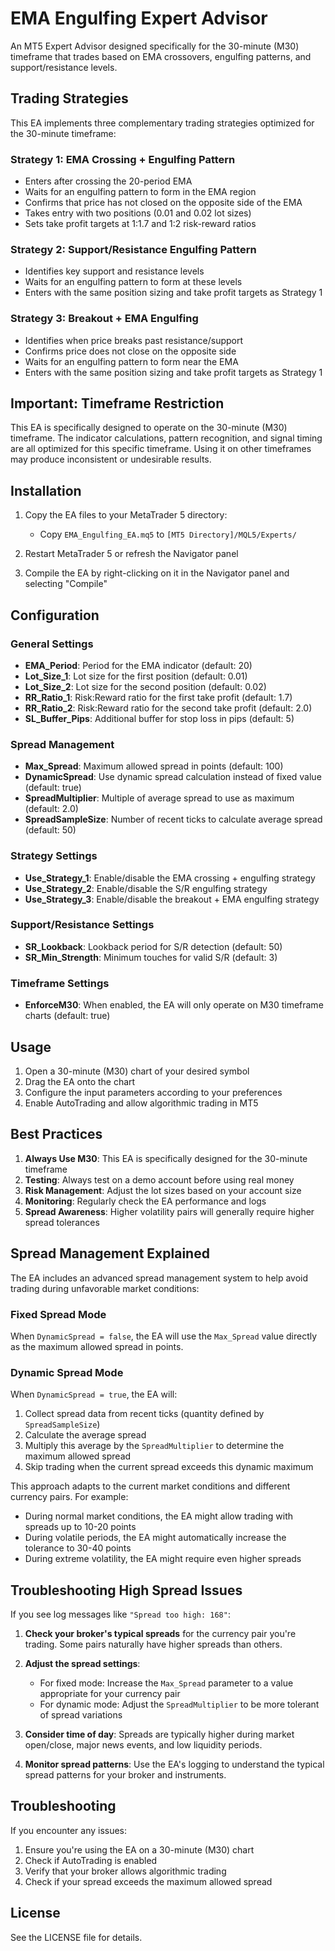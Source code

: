 # EMA Engulfing Expert Advisor

An MT5 Expert Advisor designed specifically for the 30-minute (M30) timeframe that trades based on EMA crossovers, engulfing patterns, and support/resistance levels.

## Trading Strategies

This EA implements three complementary trading strategies optimized for the 30-minute timeframe:

### Strategy 1: EMA Crossing + Engulfing Pattern
- Enters after crossing the 20-period EMA
- Waits for an engulfing pattern to form in the EMA region
- Confirms that price has not closed on the opposite side of the EMA
- Takes entry with two positions (0.01 and 0.02 lot sizes)
- Sets take profit targets at 1:1.7 and 1:2 risk-reward ratios

### Strategy 2: Support/Resistance Engulfing Pattern
- Identifies key support and resistance levels
- Waits for an engulfing pattern to form at these levels
- Enters with the same position sizing and take profit targets as Strategy 1

### Strategy 3: Breakout + EMA Engulfing
- Identifies when price breaks past resistance/support
- Confirms price does not close on the opposite side
- Waits for an engulfing pattern to form near the EMA
- Enters with the same position sizing and take profit targets as Strategy 1

## Important: Timeframe Restriction

This EA is specifically designed to operate on the 30-minute (M30) timeframe. The indicator calculations, pattern recognition, and signal timing are all optimized for this specific timeframe. Using it on other timeframes may produce inconsistent or undesirable results.

## Installation

1. Copy the EA files to your MetaTrader 5 directory:
   - Copy `EMA_Engulfing_EA.mq5` to `[MT5 Directory]/MQL5/Experts/`

2. Restart MetaTrader 5 or refresh the Navigator panel

3. Compile the EA by right-clicking on it in the Navigator panel and selecting "Compile"

## Configuration

### General Settings
- **EMA_Period**: Period for the EMA indicator (default: 20)
- **Lot_Size_1**: Lot size for the first position (default: 0.01)
- **Lot_Size_2**: Lot size for the second position (default: 0.02)
- **RR_Ratio_1**: Risk:Reward ratio for the first take profit (default: 1.7)
- **RR_Ratio_2**: Risk:Reward ratio for the second take profit (default: 2.0)
- **SL_Buffer_Pips**: Additional buffer for stop loss in pips (default: 5)

### Spread Management
- **Max_Spread**: Maximum allowed spread in points (default: 100)
- **DynamicSpread**: Use dynamic spread calculation instead of fixed value (default: true)
- **SpreadMultiplier**: Multiple of average spread to use as maximum (default: 2.0)
- **SpreadSampleSize**: Number of recent ticks to calculate average spread (default: 50)

### Strategy Settings
- **Use_Strategy_1**: Enable/disable the EMA crossing + engulfing strategy
- **Use_Strategy_2**: Enable/disable the S/R engulfing strategy
- **Use_Strategy_3**: Enable/disable the breakout + EMA engulfing strategy

### Support/Resistance Settings
- **SR_Lookback**: Lookback period for S/R detection (default: 50)
- **SR_Min_Strength**: Minimum touches for valid S/R (default: 3)

### Timeframe Settings
- **EnforceM30**: When enabled, the EA will only operate on M30 timeframe charts (default: true)

## Usage

1. Open a 30-minute (M30) chart of your desired symbol
2. Drag the EA onto the chart
3. Configure the input parameters according to your preferences
4. Enable AutoTrading and allow algorithmic trading in MT5

## Best Practices

1. **Always Use M30**: This EA is specifically designed for the 30-minute timeframe
2. **Testing**: Always test on a demo account before using real money
3. **Risk Management**: Adjust the lot sizes based on your account size
4. **Monitoring**: Regularly check the EA performance and logs
5. **Spread Awareness**: Higher volatility pairs will generally require higher spread tolerances

## Spread Management Explained

The EA includes an advanced spread management system to help avoid trading during unfavorable market conditions:

### Fixed Spread Mode
When `DynamicSpread = false`, the EA will use the `Max_Spread` value directly as the maximum allowed spread in points.

### Dynamic Spread Mode
When `DynamicSpread = true`, the EA will:
1. Collect spread data from recent ticks (quantity defined by `SpreadSampleSize`)
2. Calculate the average spread
3. Multiply this average by the `SpreadMultiplier` to determine the maximum allowed spread
4. Skip trading when the current spread exceeds this dynamic maximum

This approach adapts to the current market conditions and different currency pairs. For example:
- During normal market conditions, the EA might allow trading with spreads up to 10-20 points
- During volatile periods, the EA might automatically increase the tolerance to 30-40 points
- During extreme volatility, the EA might require even higher spreads

## Troubleshooting High Spread Issues

If you see log messages like `"Spread too high: 168"`:

1. **Check your broker's typical spreads** for the currency pair you're trading. Some pairs naturally have higher spreads than others.

2. **Adjust the spread settings**:
   - For fixed mode: Increase the `Max_Spread` parameter to a value appropriate for your currency pair
   - For dynamic mode: Adjust the `SpreadMultiplier` to be more tolerant of spread variations

3. **Consider time of day**: Spreads are typically higher during market open/close, major news events, and low liquidity periods.

4. **Monitor spread patterns**: Use the EA's logging to understand the typical spread patterns for your broker and instruments.

## Troubleshooting

If you encounter any issues:

1. Ensure you're using the EA on a 30-minute (M30) chart
2. Check if AutoTrading is enabled
3. Verify that your broker allows algorithmic trading
4. Check if your spread exceeds the maximum allowed spread

## License

See the LICENSE file for details.
